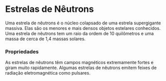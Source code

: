 # Estrelas de Nêutrons

Uma estrela de nêutrons é o núcleo colapsado de uma estrela supergigante massiva. Elas são os menores e mais densos objetos estelares conhecidos. Uma estrela de nêutrons tem um raio da ordem de 10 quilômetros e uma massa de cerca de 1,4 massas solares.

### Propriedades
As estrelas de nêutrons têm campos magnéticos extremamente fortes e giram muito rapidamente. Algumas estrelas de nêutrons emitem feixes de radiação eletromagnética como pulsares.
